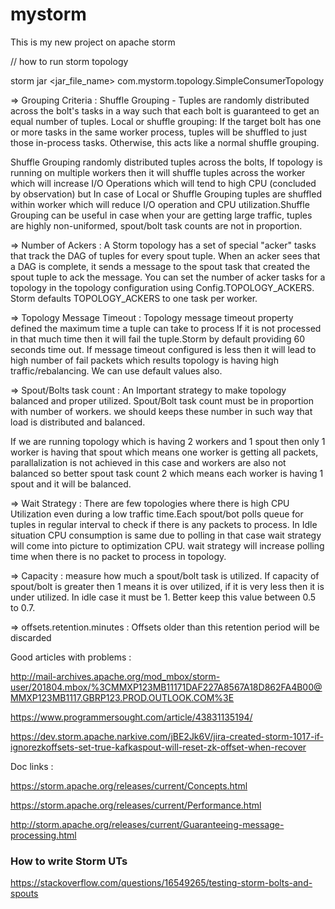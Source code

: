 # mystorm
This is my new project on apache storm

// how to run storm topology

storm jar <jar_file_name> com.mystorm.topology.SimpleConsumerTopology



=> Grouping Criteria :
Shuffle Grouping - Tuples are randomly distributed across the bolt's tasks in a way such that each bolt is guaranteed to get an equal number of tuples.
Local or shuffle grouping: If the target bolt has one or more tasks in the same worker process, tuples will be shuffled to just those in-process tasks. Otherwise, this acts like a normal shuffle grouping.

Shuffle Grouping randomly distributed tuples across the bolts, If topology is running on multiple workers then it will shuffle tuples across the worker which will increase I/O Operations which will tend to high CPU (concluded by observation) but In case of Local or Shuffle Grouping tuples are shuffled within worker which will reduce I/O operation and CPU utilization.Shuffle Grouping can be useful in case when your are getting large traffic, tuples are highly non-uniformed, spout/bolt task counts are not in proportion.
   
   
=> Number of Ackers :
    A Storm topology has a set of special "acker" tasks that track the DAG of tuples for every spout tuple. When an acker sees that a DAG is complete, it sends a message to the spout task that created the spout tuple to ack the message. You can set the number of acker tasks for a topology in the topology configuration using Config.TOPOLOGY_ACKERS. Storm defaults TOPOLOGY_ACKERS to one task per worker.
    

=> Topology Message Timeout :
    Topology message timeout property defined the maximum time a tuple can take to process If it is not processed in that much time then it will fail the tuple.Storm by default providing 60 seconds time out. If message timeout configured is less then it will lead to high number of fail packets which results topology is having high traffic/rebalancing. We can use default values also.
    

=> Spout/Bolts task count :
    An Important strategy to make topology balanced and proper utilized. Spout/Bolt task count must be in proportion with number of workers. we should keeps these number in such way that load is distributed and balanced.

If we are running topology which is having 2 workers and 1 spout then only 1 worker is having that spout which means one worker is getting all packets, parallalization is not achieved in this case and workers are also not balanced so better spout task count 2 which means each worker is having 1 spout and it will be balanced.
    

=> Wait Strategy :
 There are few topologies where there is high CPU Utilization even during a low traffic time.Each spout/bot polls queue for tuples in regular interval to check if there is any packets to process. In Idle situation CPU consumption is same due to polling in that case wait strategy will come into picture to optimization CPU. wait strategy will increase polling time when there is no packet to process in topology. 
 
 
=> Capacity :   measure how much a spout/bolt task is utilized. If capacity of spout/bolt is greater then 1 means it is over utilized, if it is very less then it is under utilized. In idle case it must be 1. Better keep this value between 0.5 to 0.7.

=> offsets.retention.minutes : Offsets older than this retention period will be discarded

Good articles with problems : 

http://mail-archives.apache.org/mod_mbox/storm-user/201804.mbox/%3CMMXP123MB11171DAF227A8567A18D862FA4B00@MMXP123MB1117.GBRP123.PROD.OUTLOOK.COM%3E

https://www.programmersought.com/article/43831135194/

https://dev.storm.apache.narkive.com/jBE2Jk6V/jira-created-storm-1017-if-ignorezkoffsets-set-true-kafkaspout-will-reset-zk-offset-when-recover


Doc links :

https://storm.apache.org/releases/current/Concepts.html

https://storm.apache.org/releases/current/Performance.html

http://storm.apache.org/releases/current/Guaranteeing-message-processing.html


### How to write Storm UTs

https://stackoverflow.com/questions/16549265/testing-storm-bolts-and-spouts


